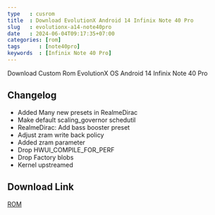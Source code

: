 ```yaml
---
type   : cusrom
title  : Download EvolutionX Android 14 Infinix Note 40 Pro
slug   : evolutionx-a14-note40pro
date   : 2024-06-04T09:17:35+07:00
categories: [rom]
tags      : [note40pro]
keywords  : [Infinix Note 40 Pro]
---
```


Download Custom Rom EvolutionX OS Android 14 Infinix Note 40 Pro

## Changelog
- Added Many new presets in RealmeDirac
- Make default scaling_governor schedutil
- RealmeDirac: Add bass booster preset
- Adjust zram write back policy
- Added zram parameter
- Drop HWUI_COMPILE_FOR_PERF
- Drop Factory blobs
- Kernel upstreamed

## Download Link
[ROM](/)
